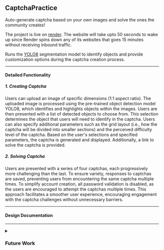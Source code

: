 
## CaptchaPractice


Auto-generate captcha based on your own images and solve the ones the community creates! 

The project is live on [render](https://hellointernet.onrender.com/captchapractice/). The website will take upto 50 seconds to wake up since Render spins down any of its websites that goes 15 minutes without receiving inbound traffic.

Runs the [YOLO8](https://github.com/ultralytics/ultralytics/) segmentation model to identify objects and provide customization options during the captcha creation process. 

---

#### Detailed Functionality

##### 1. Creating Captcha

Users can upload an image of specific dimensions (1:1 aspect ratio). The uploaded image is processed using the pre-trained object detection model YOLO8, which identifies and highlights objects within the images. Users are then presented with a list of detected objects to choose from.  This selection determines the object that users will need to identify in the captcha. Users can also specify additional parameters such as the grid layout (i.e., how the captcha will be divided into smaller sections) and the perceived difficulty level of the captcha. Based on the user's selections and specified parameters, the captcha is generated and displayed. Additionally, a link to solve the captcha is provided.

##### 2. Solving Captcha

Users are presented with a series of four captchas, each progressively more challenging than the last. To ensure variety, responses to captchas are saved, preventing users from encountering the same captcha multiple times. To simplify account creation, all password validation is disabled, as the users are encouraged to attempt the captchas multiple times. This approach facilitates a smoother user experience, encouraging engagement with the captcha challenges without unnecessary barriers.

---

#### Design Documentation

---

<details>
    <summary><h3>Future Work</h3></summary>
    <li>
    At this moment, only a single *type* of captcha has been implemented. I have two more captcha-types in the pipeline. 
    </li>
    <li>
    Provide the option for users to report if a captcha has not been evaluated properly.
    </li>
    <li>
    [In Progress] Speed: I've incorporated asynchronous Javascript to smooth out the experience. However, in production, image load times are slow and server response times are noticeably much slower. I want to explore switching to a geographically closer compute instance (like EC2 in Mumbai, compared to the current US-based Heroku). Additionally, its worth seeing if a CDN [in front of](https://whitenoise.readthedocs.io/en/stable/#isn-t-serving-static-files-from-python-horribly-inefficient) WhiteNoise will further enhance performance.
    </li>

</details>

